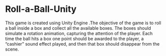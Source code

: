# Roll-a-Ball-Unity
This game is created using Unity Engine .The objective of the game is to roll a ball inside a box and collect all the available boxes. The boxes should simulate a rotation animation, capturing the attention of the player. Each time the ball hits a box one point should be awarded to the player, a “cashier” sound effect played, and then that box should disappear from the scene.
